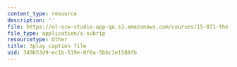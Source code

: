 ```yaml
---
content_type: resource
description: ''
file: https://ol-ocw-studio-app-qa.s3.amazonaws.com/courses/15-071-the-analytics-edge-spring-2017/349b53d9ec1b519e8f6a5bbc1e1588fb_ww-S4khiumM.vtt
file_type: application/x-subrip
resourcetype: Other
title: 3play caption file
uid: 349b53d9-ec1b-519e-8f6a-5bbc1e1588fb
---
```

